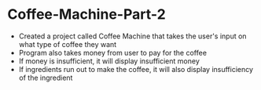 # Coffee-Machine-Part-2

  - Created a project called Coffee Machine that takes the user's input on what type of coffee they want
  - Program also takes money from user to pay for the coffee
  - If money is insufficient, it will display insufficient money
  - If ingredients run out to make the coffee, it will also display insufficiency of the ingredient
